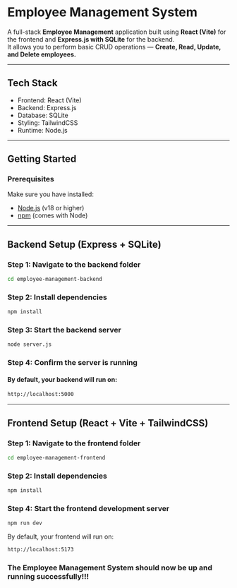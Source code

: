 #  Employee Management System

A full-stack **Employee Management** application built using **React (Vite)** for the frontend and **Express.js with SQLite** for the backend.  
It allows you to perform basic CRUD operations — **Create, Read, Update, and Delete employees.**

---

## Tech Stack

- Frontend: React (Vite)
- Backend: Express.js
- Database: SQLite
- Styling: TailwindCSS
- Runtime: Node.js

---

##  Getting Started

###  Prerequisites

Make sure you have installed:
- [Node.js](https://nodejs.org/) (v18 or higher)
- [npm](https://www.npmjs.com/) (comes with Node)

---

##  Backend Setup (Express + SQLite)

### Step 1: Navigate to the backend folder
```bash
cd employee-management-backend
```

### Step 2: Install dependencies
```bash
npm install
```

###  Step 3: Start the backend server
```bash
node server.js
```

### Step 4: Confirm the server is running
#### By default, your backend will run on:
```bash
http://localhost:5000
```
---
##  Frontend Setup (React + Vite + TailwindCSS)

### Step 1: Navigate to the frontend folder
```bash
cd employee-management-frontend
```

### Step 2: Install dependencies
```bash
npm install
```

### Step 4: Start the frontend development server
```bash
npm run dev
```
By default, your frontend will run on:
```bash
http://localhost:5173
```

### The Employee Management System should now be up and running successfully!!!

